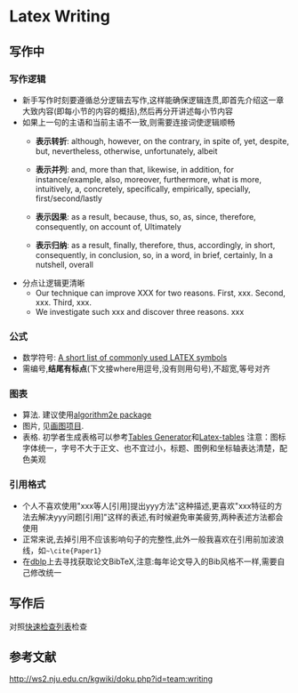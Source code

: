 # Latex Writing

## 写作中
### 写作逻辑
- 新手写作时刻要遵循总分逻辑去写作,这样能确保逻辑连贯,即首先介绍这一章大致内容(即每小节的内容的概括),然后再分开讲述每小节内容
- 如果上一句的主语和当前主语不一致,则需要连接词使逻辑顺畅
    - **表示转折**: although, however, on the contrary, in spite of, yet, despite, but, nevertheless, otherwise, unfortunately, albeit

    - **表示并列**: and, more than that, likewise, in addition, for instance/example, also, moreover, furthermore, what is more, intuitively, a, concretely, specifically, empirically, specially, first/second/lastly

    - **表示因果**: as a result, because, thus, so, as, since, therefore, consequently, on account of, Ultimately

    - **表示归纳**: as a result, finally, therefore, thus, accordingly, in short, consequently, in conclusion, so, in a word, in brief, certainly, In a nutshell, overall
- 分点让逻辑更清晰
    - Our technique can improve XXX for two reasons. First, xxx. Second, xxx. Third, xxx.
    - We investigate such xxx and discover three reasons. xxx

### 公式
- 数学符号: [A short list of commonly used LATEX symbols](https://artofproblemsolving.com/wiki/index.php/LaTeX:Symbols)
- 需编号,**结尾有标点**(下文接where用逗号,没有则用句号),不超宽,等号对齐

### 图表
- 算法. 建议使用[algorithm2e package](https://www.ctan.org/pkg/algorithm2e)
- 图片, 见[画图项目](https://github.com/Josehokec/python_figure).
- 表格. 初学者生成表格可以参考[Tables Generator](https://www.tablesgenerator.com)和[Latex-tables](https://www.latex-tables.com)
注意：图标字体统一，字号不大于正文、也不宜过小，标题、图例和坐标轴表达清楚，配色美观

### 引用格式
- 个人不喜欢使用"xxx等人[引用]提出yyy方法"这种描述,更喜欢"xxx特征的方法去解决yyy问题[引用]"这样的表述,有时候避免审美疲劳,两种表述方法都会使用
- 正常来说,去掉引用不应该影响句子的完整性,此外一般我喜欢在引用前加波浪线，如`~\cite{Paper1}`
- 在[dblp](https://dblp.org/)上去寻找获取论文BibTeX,注意:每年论文导入的Bib风格不一样,需要自己修改统一

## 写作后
对照[快速检查列表](check_list.md)检查

## 参考文献
http://ws2.nju.edu.cn/kgwiki/doku.php?id=team:writing
